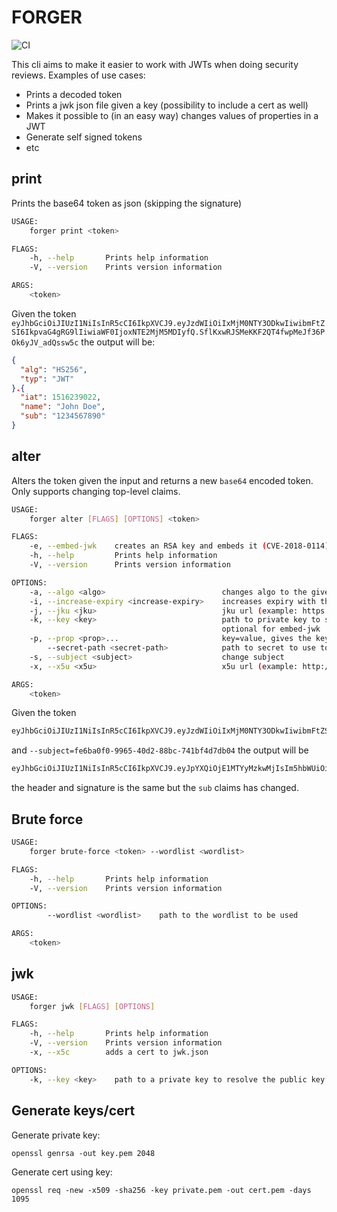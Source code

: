 # FORGER
![CI](https://github.com/freddd/forger/workflows/CI/badge.svg)

This cli aims to make it easier to work with JWTs when doing security reviews. Examples of use cases:

* Prints a decoded token
* Prints a jwk json file given a key (possibility to include a cert as well)
* Makes it possible to (in an easy way) changes values of properties in a JWT
* Generate self signed tokens
* etc

## print 
Prints the base64 token as json (skipping the signature)

```bash
USAGE:
    forger print <token>

FLAGS:
    -h, --help       Prints help information
    -V, --version    Prints version information

ARGS:
    <token>
```

Given the token `eyJhbGciOiJIUzI1NiIsInR5cCI6IkpXVCJ9.eyJzdWIiOiIxMjM0NTY3ODkwIiwibmFtZSI6IkpvaG4gRG9lIiwiaWF0IjoxNTE2MjM5MDIyfQ.SflKxwRJSMeKKF2QT4fwpMeJf36POk6yJV_adQssw5c` the output will be:
```json
{
  "alg": "HS256",
  "typ": "JWT"
}.{
  "iat": 1516239022,
  "name": "John Doe",
  "sub": "1234567890"
}
```

## alter
Alters the token given the input and returns a new `base64` encoded token. Only supports changing top-level claims.

```bash
USAGE:
    forger alter [FLAGS] [OPTIONS] <token>

FLAGS:
    -e, --embed-jwk    creates an RSA key and embeds it (CVE-2018-0114)
    -h, --help         Prints help information
    -V, --version      Prints version information

OPTIONS:
    -a, --algo <algo>                          changes algo to the given algo
    -i, --increase-expiry <increase-expiry>    increases expiry with the given milliseconds
    -j, --jku <jku>                            jku url (example: https://www.x.y/.well-known/jwks.json)
    -k, --key <key>                            path to private key to sign with (.pem), required when using jku/x5c and
                                               optional for embed-jwk
    -p, --prop <prop>...                       key=value, gives the key the given value
        --secret-path <secret-path>            path to secret to use to create signature
    -s, --subject <subject>                    change subject
    -x, --x5u <x5u>                            x5u url (example: http://x.y/.well-known/jwks_with_x5c.json)

ARGS:
    <token>
```

Given the token
```bash
eyJhbGciOiJIUzI1NiIsInR5cCI6IkpXVCJ9.eyJzdWIiOiIxMjM0NTY3ODkwIiwibmFtZSI6IkpvaG4gRG9lIiwiaWF0IjoxNTE2MjM5MDIyfQ.SflKxwRJSMeKKF2QT4fwpMeJf36POk6yJV_adQssw5c
```
and `--subject=fe6ba0f0-9965-40d2-88bc-741bf4d7db04` the output will be 
```bash
eyJhbGciOiJIUzI1NiIsInR5cCI6IkpXVCJ9.eyJpYXQiOjE1MTYyMzkwMjIsIm5hbWUiOiJKb2huIERvZSIsInN1YiI6ImZlNmJhMGYwLTk5NjUtNDBkMi04OGJjLTc0MWJmNGQ3ZGIwNCJ9.SflKxwRJSMeKKF2QT4fwpMeJf36POk6yJV_adQssw5c
```
the header and signature is the same but the `sub` claims has changed.

## Brute force
```bash
USAGE:
    forger brute-force <token> --wordlist <wordlist>

FLAGS:
    -h, --help       Prints help information
    -V, --version    Prints version information

OPTIONS:
        --wordlist <wordlist>    path to the wordlist to be used

ARGS:
    <token>
```

## jwk
```bash
USAGE:
    forger jwk [FLAGS] [OPTIONS]

FLAGS:
    -h, --help       Prints help information
    -V, --version    Prints version information
    -x, --x5c        adds a cert to jwk.json

OPTIONS:
    -k, --key <key>    path to a private key to resolve the public key to convert to jwk
```

## Generate keys/cert

Generate private key:
```
openssl genrsa -out key.pem 2048
```

Generate cert using key:
```
openssl req -new -x509 -sha256 -key private.pem -out cert.pem -days 1095
```
